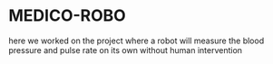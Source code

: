 # MEDICO-ROBO
here we worked on the project where a robot will measure the blood pressure and pulse rate on its own without human intervention
